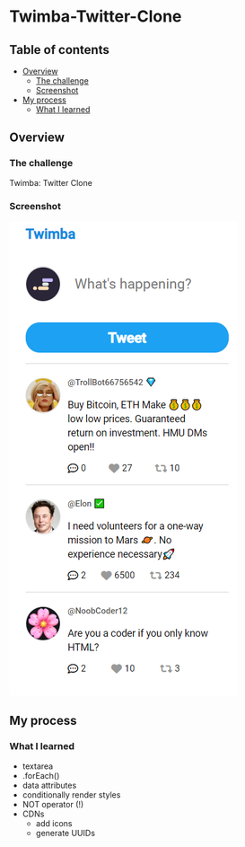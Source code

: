 # Twimba-Twitter-Clone
## Table of contents

- [Overview](#overview)
  - [The challenge](#the-challenge)
  - [Screenshot](#screenshot)
- [My process](#my-process)
  - [What I learned](#What-I-learned)

## Overview

### The challenge

Twimba: Twitter Clone

### Screenshot

![screenshot](./images3/screenshoot.png)


## My process

### What I learned

- textarea
- .forEach()
- data attributes
- conditionally render styles
- NOT operator (!)
- CDNs
  - add icons
  - generate UUIDs
